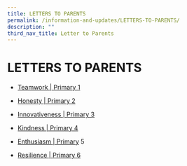 ```yaml
---
title: LETTERS TO PARENTS
permalink: /information-and-updates/LETTERS-TO-PARENTS/
description: ""
third_nav_title: Letter to Parents
---
```


# LETTERS TO PARENTS

* <a href="/information-and-updates/LETTERS-TO-PARENTS/teamwork-p1">Teamwork | Primary 1</a>

* <a href="/information-and-updates/LETTERS-TO-PARENTS/honesty-p2">Honesty | Primary 2</a>

* <a href="/information-and-updates/LETTERS-TO-PARENTS/innovativeness-p3">Innovativeness | Primary 3</a>

* <a href="/information-and-updates/LETTERS-TO-PARENTS/kindness-p4">Kindness | Primary 4</a>

* <a href="/information-and-updates/LETTERS-TO-PARENTS/enthusiasm-p5">Enthusiasm | Primary</a> 5

* <a href="/information-and-updates/LETTERS-TO-PARENTS/resilience-p6">Resilience | Primary 6</a>
